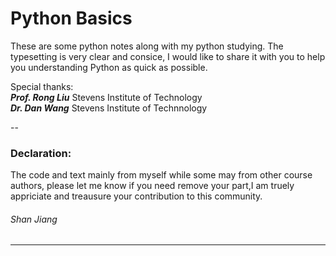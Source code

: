# Python Basics
 
These are some python notes along with my python studying. The typesetting is very clear and consice, I would like to share it with you to help you understanding Python as quick as possible.

Special thanks:  
***Prof. Rong Liu***  Stevens Institute of Technology  
***Dr. Dan Wang*** Stevens Institute of Technnology

--
### Declaration:
The code and text mainly from myself while some may from other course authors, please let me know if you need remove your part,I am truely appriciate and treausure your contribution to this community.

###### Shan Jiang
---
